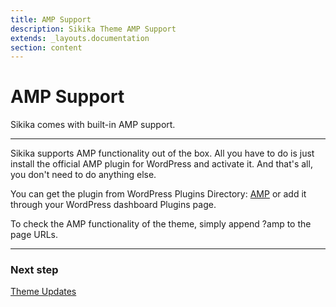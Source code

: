 ```yaml
---
title: AMP Support
description: Sikika Theme AMP Support
extends: _layouts.documentation
section: content
---
```


# AMP Support

Sikika comes with built-in AMP support.

---

Sikika supports AMP functionality out of the box. All you have to do is just install the official AMP plugin for WordPress and activate it. And that's all, you don't need to do anything else.

You can get the plugin from WordPress Plugins Directory: [AMP](https://wordpress.org/plugins/amp/) or add it through your WordPress dashboard Plugins page.

To check the AMP functionality of the theme, simply append ?amp to the page URLs.

---

### Next step

[Theme Updates](/docs/sikika/updates/)
